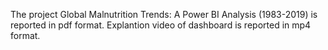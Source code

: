 The project Global Malnutrition Trends: A Power BI Analysis (1983-2019) is reported in pdf format.
Explantion video of dashboard is reported in mp4 format.
